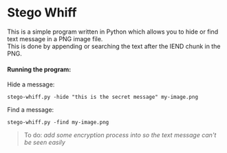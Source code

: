 # Stego Whiff
This is a simple program written in Python which allows you to hide or find text message in a PNG image file.<br/>
This is done by appending or searching the text after the IEND chunk in the PNG.

#### Running the program:
Hide a message:
```
stego-whiff.py -hide "this is the secret message" my-image.png
```
Find a message:
```
stego-whiff.py -find my-image.png
```

> To do: *add some encryption process into so the text message can't be seen easily* 